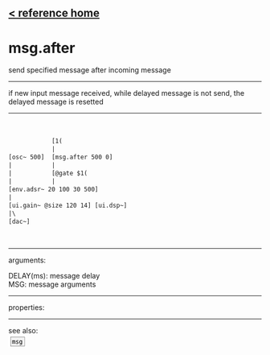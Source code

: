 [< reference home](index.html)
---

# msg.after


send specified message after incoming message

---

if new input message received, while delayed message is not send, the delayed
            message is resetted
<br>


---


```


            [1(
            |
[osc~ 500]  [msg.after 500 0]
|           |
|           [@gate $1(
|           |
[env.adsr~ 20 100 30 500]
|
[ui.gain~ @size 120 14] [ui.dsp~]
|\
[dac~]

            
```

---
arguments:

DELAY(ms): message
            delay<br>
MSG: message arguments<br>

---
properties:


---
see also:<br>
[![msg](img/object_msg.png)](msg.html)
